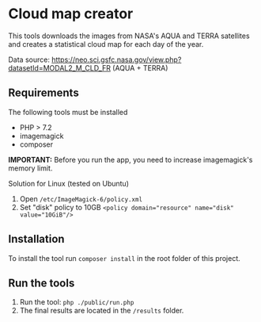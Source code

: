 # Cloud map creator

This tools downloads the images from NASA's AQUA and TERRA satellites and creates a statistical cloud map for each day of the year.

Data source: https://neo.sci.gsfc.nasa.gov/view.php?datasetId=MODAL2_M_CLD_FR (AQUA + TERRA)

## Requirements

The following tools must be installed
* PHP > 7.2
* imagemagick
* composer

**IMPORTANT:** Before you run the app, you need to increase imagemagick's memory limit.

Solution for Linux (tested on Ubuntu)
1. Open `/etc/ImageMagick-6/policy.xml`
2. Set "disk" policy to 10GB `<policy domain="resource" name="disk" value="10GiB"/>`

## Installation

To install the tool run `composer install` in the root folder of this project.

## Run the tools

1. Run the tool: `php ./public/run.php`
2. The final results are located in the `/results` folder.

